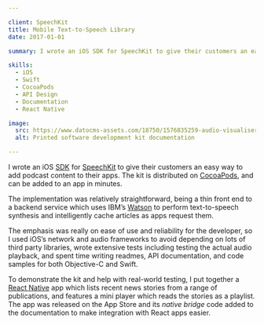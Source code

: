 ```yaml
---

client: SpeechKit
title: Mobile Text-to-Speech Library
date: 2017-01-01

summary: I wrote an iOS SDK for SpeechKit to give their customers an easy way to add podcast content to their apps.

skills:
  - iOS
  - Swift
  - CocoaPods
  - API Design
  - Documentation
  - React Native

image:
  src: https://www.datocms-assets.com/18750/1576835259-audio-visualiser-documentation-detail-2.jpg
  alt: Printed software development kit documentation

---
```


I wrote an iOS [SDK](https://en.wikipedia.org/wiki/Software_development_kit) for [SpeechKit](https://speechkit.io) to give their customers an easy way to add podcast content to their apps. The kit is distributed on [CocoaPods](https://cocoapods.org), and can be added to an app in minutes.

The implementation was relatively straightforward, being a thin front end to a backend service which uses IBM’s [Watson](https://www.ibm.com/watson/) to perform text-to-speech synthesis and intelligently cache articles as apps request them.

The emphasis was really on ease of use and reliability for the developer, so I used iOS’s network and audio frameworks to avoid depending on lots of third party libraries, wrote extensive tests including testing the actual audio playback, and spent time writing readmes, API documentation, and code samples for both Objective-C and Swift.

To demonstrate the kit and help with real-world testing, I put together a [React Native](https://www.reactnative.com) app which lists recent news stories from a range of publications, and features a mini player which reads the stories as a playlist. The app was released on the App Store and its _native bridge_ code added to the documentation to make integration with React apps easier.
